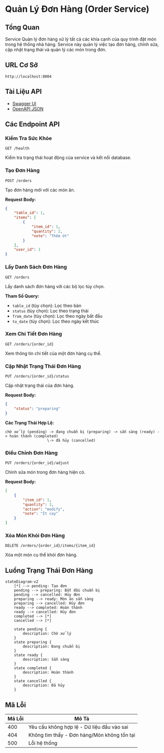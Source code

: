 # Quản Lý Đơn Hàng (Order Service)

## Tổng Quan

Service Quản lý đơn hàng xử lý tất cả các khía cạnh của quy trình đặt món trong hệ thống nhà hàng. Service này quản lý việc tạo đơn hàng, chỉnh sửa, cập nhật trạng thái và quản lý các món trong đơn.

## URL Cơ Sở

```
http://localhost:8004
```

## Tài Liệu API
- [Swagger UI](http://localhost:8004/docs)
- [OpenAPI JSON](http://localhost:8004/openapi.json)

## Các Endpoint API

### Kiểm Tra Sức Khỏe

```http
GET /health
```

Kiểm tra trạng thái hoạt động của service và kết nối database.

### Tạo Đơn Hàng

```http
POST /orders
```

Tạo đơn hàng mới với các món ăn.

**Request Body:**
```json
{
    "table_id": 1,
    "items": [
        {
            "item_id": 1,
            "quantity": 2,
            "note": "Thêm ớt"
        }
    ],
    "user_id": 1
}
```

### Lấy Danh Sách Đơn Hàng

```http
GET /orders
```

Lấy danh sách đơn hàng với các bộ lọc tùy chọn.

**Tham Số Query:**
- `table_id` (tùy chọn): Lọc theo bàn
- `status` (tùy chọn): Lọc theo trạng thái
- `from_date` (tùy chọn): Lọc theo ngày bắt đầu
- `to_date` (tùy chọn): Lọc theo ngày kết thúc

### Xem Chi Tiết Đơn Hàng

```http
GET /orders/{order_id}
```

Xem thông tin chi tiết của một đơn hàng cụ thể.

### Cập Nhật Trạng Thái Đơn Hàng

```http
PUT /orders/{order_id}/status
```

Cập nhật trạng thái của đơn hàng.

**Request Body:**
```json
{
    "status": "preparing"
}
```

**Các Trạng Thái Hợp Lệ:**
```
chờ xử lý (pending) -> đang chuẩn bị (preparing) -> sẵn sàng (ready) -> hoàn thành (completed)
                   \-> đã hủy (cancelled)
```

### Điều Chỉnh Đơn Hàng

```http
PUT /orders/{order_id}/adjust
```

Chỉnh sửa món trong đơn hàng hiện có.

**Request Body:**
```json
[
    {
        "item_id": 1,
        "quantity": 3,
        "action": "modify",
        "note": "Ít cay"
    }
]
```

### Xóa Món Khỏi Đơn Hàng

```http
DELETE /orders/{order_id}/items/{item_id}
```

Xóa một món cụ thể khỏi đơn hàng.

## Luồng Trạng Thái Đơn Hàng

```mermaid
stateDiagram-v2
    [*] --> pending: Tạo đơn
    pending --> preparing: Bắt đầu chuẩn bị
    pending --> cancelled: Hủy đơn
    preparing --> ready: Món ăn sẵn sàng
    preparing --> cancelled: Hủy đơn
    ready --> completed: Hoàn thành
    ready --> cancelled: Hủy đơn
    completed --> [*]
    cancelled --> [*]

    state pending {
        description: Chờ xử lý
    }
    state preparing {
        description: Đang chuẩn bị
    }
    state ready {
        description: Sẵn sàng
    }
    state completed {
        description: Hoàn thành
    }
    state cancelled {
        description: Đã hủy
    }
```

## Mã Lỗi

| Mã Lỗi | Mô Tả |
|-------------|-------------|
| 400 | Yêu cầu không hợp lệ - Dữ liệu đầu vào sai |
| 404 | Không tìm thấy - Đơn hàng/Món không tồn tại |
| 500 | Lỗi hệ thống |

